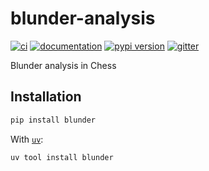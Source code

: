 # blunder-analysis

[![ci](https://github.com/vandyG/blunder-analysis/workflows/ci/badge.svg)](https://github.com/vandyG/blunder-analysis/actions?query=workflow%3Aci)
[![documentation](https://img.shields.io/badge/docs-mkdocs-708FCC.svg?style=flat)](https://vandyG.github.io/blunder-analysis/)
[![pypi version](https://img.shields.io/pypi/v/blunder.svg)](https://pypi.org/project/blunder/)
[![gitter](https://img.shields.io/badge/matrix-chat-4DB798.svg?style=flat)](https://app.gitter.im/#/room/#blunder-analysis:gitter.im)

Blunder analysis in Chess

## Installation

```bash
pip install blunder
```

With [`uv`](https://docs.astral.sh/uv/):

```bash
uv tool install blunder
```
